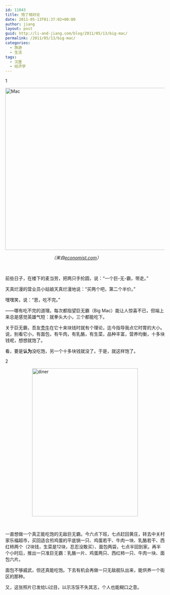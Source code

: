 ```yaml
---
id: 11043
title: 饱了相对论
date: 2011-05-13T01:37:02+00:00
author: jiang
layout: post
guid: http://li-and-jiang.com/blog/2011/05/13/big-mac/
permalink: /2011/05/13/big-mac/
categories:
  - 旅游
  - 生活
tags:
  - 汉堡
  - 经济学
---
```

1

<img style="border-right-width: 0px; display: block; float: none; border-top-width: 0px; border-bottom-width: 0px; margin-left: auto; border-left-width: 0px; margin-right: auto" title="Mac" border="0" alt="Mac" src="http://li-and-jiang.com/blog/wp-content/uploads/2011/05/mac-thumb.jpg" width="564" height="512" />

&#160;&#160;&#160;&#160;&#160;&#160;&#160;&#160;&#160;&#160;&#160;&#160;&#160;&#160;&#160;&#160;&#160;&#160;&#160;&#160;&#160;&#160;&#160;&#160;&#160;&#160;&#160;&#160;&#160;&#160;&#160;&#160;&#160;&#160;&#160;&#160; _（来自_<a href="http://www.economist.com/node/14288808?story_id=E1_TQNRRRDR" target="_blank"><em>economist.com</em></a>_）_

&#160;

前些日子，在楼下的麦当劳，把两只手抡圆，说：“一个巨-无-霸，带走。”

天真烂漫的营业员小姑娘天真烂漫地说：“买两个吧，第二个半价。”

嘿嘿笑，说：“恩，吃不完。”

——哪有吃不完的道理。每次都指望巨无霸（Big Mac）能让人惊喜不已，但端上来总是感觉英雄气短：就拳头大小，三个都能吃下。

关于巨无霸，吾友<a href="http://li-and-jiang.com/blog/2006/06/05/%E5%90%BE%E4%B8%8E%E4%BA%8C%E4%B8%89%E5%AD%90%EF%BC%8C%E5%B9%B3%E7%94%9F%E7%BB%93%E4%BA%A4%E6%B7%B1%E2%80%94%E2%80%94%E8%AF%B8%E5%AD%90%E8%A1%8C%E7%8A%B6%E4%B9%8B-%E6%88%91%E7%9A%84%E6%9C%8B%E5%8F%8B/" target="_blank">秃牛</a>在它十来块钱时就有个理论，迄今指导我点它时胃的大小。说，别看它小，有面包，有牛肉，有乳酪，有生菜，品种丰富，营养均衡，十多块钱呢，想想就饱了。

看，要是**认为**没吃饱，另一个十多块钱就没了。于是，就这样饱了。

2

<img style="border-right-width: 0px; display: block; float: none; border-top-width: 0px; border-bottom-width: 0px; margin-left: auto; border-left-width: 0px; margin-right: auto" title="diner" border="0" alt="diner" src="http://li-and-jiang.com/blog/wp-content/uploads/2011/05/diner-thumb.png" width="334" height="468" />

&#160;

一直想做一个真正能吃饱的无敌巨无霸。今六点下班，七点赶回黄庄，转去中关村家乐福超市，买回适合煎鸡蛋的平底锅一只、鸡蛋若干、牛肉一块、乳酪若干、西红柿两个（2块钱，生菜是12块，忍忍没敢买）、面包两袋，七点半回到家。再半个小时后，推出一只准巨无霸：乳酪一片、鸡蛋两只、西红柿一只、牛肉一块、面包六片。

面包不够威武，但还真能吃饱。下去有机会再做一只无敌舰队出来，能供养一个街区的那种。

又，这张照片已发给Li过目，以示冻馁不失其志，个人也能糊口之意。